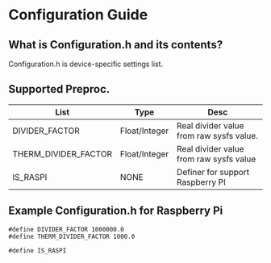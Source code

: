 Configuration Guide
===================

What is Configuration.h and its contents?
------------------------------------------
Configuration.h is device-specific settings list.

Supported Preproc.
------------------

| List | Type | Desc |
| ---- | ---- | ---- |
| DIVIDER_FACTOR | Float/Integer | Real divider value from raw sysfs value. |
| THERM_DIVIDER_FACTOR | Float/Integer | Real divider value from raw sysfs value |
| IS_RASPI | NONE | Definer for support Raspberry PI |

Example Configuration.h for Raspberry Pi
----------------------------------------
```
#define DIVIDER_FACTOR 1000000.0
#define THERM_DIVIDER_FACTOR 1000.0

#define IS_RASPI
```